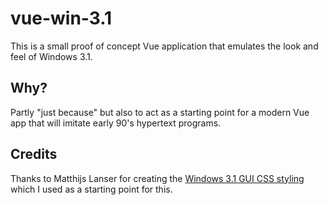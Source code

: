 # vue-win-3.1

This is a small proof of concept Vue application that emulates the look and feel of Windows 3.1.

##  Why?

Partly "just because" but also to act as a starting point for a modern Vue app that will imitate early 90's hypertext programs.

## Credits

Thanks to Matthijs Lanser for creating the [Windows 3.1 GUI CSS styling](https://codepen.io/m-lanser/pen/wzYjJQ) which I used as a starting point for this.